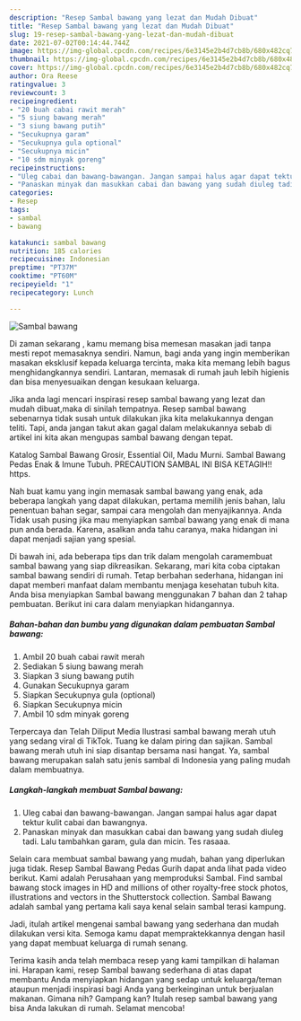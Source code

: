 ```yaml
---
description: "Resep Sambal bawang yang lezat dan Mudah Dibuat"
title: "Resep Sambal bawang yang lezat dan Mudah Dibuat"
slug: 19-resep-sambal-bawang-yang-lezat-dan-mudah-dibuat
date: 2021-07-02T00:14:44.744Z
image: https://img-global.cpcdn.com/recipes/6e3145e2b4d7cb8b/680x482cq70/sambal-bawang-foto-resep-utama.jpg
thumbnail: https://img-global.cpcdn.com/recipes/6e3145e2b4d7cb8b/680x482cq70/sambal-bawang-foto-resep-utama.jpg
cover: https://img-global.cpcdn.com/recipes/6e3145e2b4d7cb8b/680x482cq70/sambal-bawang-foto-resep-utama.jpg
author: Ora Reese
ratingvalue: 3
reviewcount: 3
recipeingredient:
- "20 buah cabai rawit merah"
- "5 siung bawang merah"
- "3 siung bawang putih"
- "Secukupnya garam"
- "Secukupnya gula optional"
- "Secukupnya micin"
- "10 sdm minyak goreng"
recipeinstructions:
- "Uleg cabai dan bawang-bawangan. Jangan sampai halus agar dapat tektur kulit cabai dan bawangnya."
- "Panaskan minyak dan masukkan cabai dan bawang yang sudah diuleg tadi. Lalu tambahkan garam, gula dan micin. Tes rasaaa."
categories:
- Resep
tags:
- sambal
- bawang

katakunci: sambal bawang 
nutrition: 185 calories
recipecuisine: Indonesian
preptime: "PT37M"
cooktime: "PT60M"
recipeyield: "1"
recipecategory: Lunch

---
```



![Sambal bawang](https://img-global.cpcdn.com/recipes/6e3145e2b4d7cb8b/680x482cq70/sambal-bawang-foto-resep-utama.jpg)

Di zaman  sekarang , kamu memang bisa memesan masakan jadi tanpa mesti repot memasaknya sendiri. Namun, bagi anda yang ingin memberikan masakan eksklusif kepada keluarga tercinta, maka kita memang lebih bagus menghidangkannya sendiri. Lantaran, memasak di rumah jauh lebih higienis dan bisa menyesuaikan dengan kesukaan keluarga.

Jika anda lagi mencari inspirasi resep sambal bawang yang lezat dan mudah dibuat,maka di sinilah tempatnya. Resep sambal bawang  sebenarnya tidak susah untuk dilakukan jika kita melakukannya dengan teliti. Tapi, anda jangan takut akan gagal dalam melakukannya 
sebab di artikel ini kita akan mengupas sambal bawang dengan tepat.  

Katalog Sambal Bawang Grosir, Essential Oil, Madu Murni. Sambal Bawang Pedas Enak &amp; Imune Tubuh. PRECAUTION SAMBAL INI BISA KETAGIH‼️ https.

Nah buat kamu yang ingin memasak sambal bawang yang enak, ada beberapa langkah yang dapat dilakukan, pertama memilih jenis bahan, lalu penentuan bahan segar, sampai cara mengolah dan menyajikannya. Anda Tidak usah pusing jika mau menyiapkan sambal bawang yang enak di mana pun anda berada. Karena, asalkan anda  tahu caranya, maka hidangan ini dapat menjadi sajian yang spesial.

Di bawah ini, ada beberapa tips dan trik dalam mengolah caramembuat sambal bawang yang siap dikreasikan. Sekarang, mari kita coba ciptakan sambal bawang sendiri di rumah. Tetap berbahan sederhana, hidangan ini dapat memberi manfaat dalam membantu menjaga kesehatan tubuh kita. Anda bisa menyiapkan Sambal bawang menggunakan 7 bahan dan 2 tahap pembuatan. Berikut ini cara dalam menyiapkan hidangannya.

<!--inarticleads1-->

##### Bahan-bahan dan bumbu yang digunakan dalam pembuatan Sambal bawang:

1. Ambil 20 buah cabai rawit merah
1. Sediakan 5 siung bawang merah
1. Siapkan 3 siung bawang putih
1. Gunakan Secukupnya garam
1. Siapkan Secukupnya gula (optional)
1. Siapkan Secukupnya micin
1. Ambil 10 sdm minyak goreng


Terpercaya dan Telah Diliput Media  Ilustrasi sambal bawang merah utuh yang sedang viral di TikTok. Tuang ke dalam piring dan sajikan. Sambal bawang merah utuh ini siap disantap bersama nasi hangat. Ya, sambal bawang merupakan salah satu jenis sambal di Indonesia yang paling mudah dalam membuatnya. 

<!--inarticleads2-->

##### Langkah-langkah membuat Sambal bawang:

1. Uleg cabai dan bawang-bawangan. Jangan sampai halus agar dapat tektur kulit cabai dan bawangnya.
1. Panaskan minyak dan masukkan cabai dan bawang yang sudah diuleg tadi. Lalu tambahkan garam, gula dan micin. Tes rasaaa.


Selain cara membuat sambal bawang yang mudah, bahan yang diperlukan juga tidak. Resep Sambal Bawang Pedas Gurih dapat anda lihat pada video berikut. Kami adalah Perusahaan yang memproduksi Sambal. Find sambal bawang stock images in HD and millions of other royalty-free stock photos, illustrations and vectors in the Shutterstock collection. Sambal Bawang adalah sambal yang pertama kali saya kenal selain sambal terasi kampung. 

Jadi, itulah artikel mengenai  sambal bawang  yang sederhana dan mudah dilakukan versi kita. Semoga kamu dapat mempraktekkannya dengan hasil yang dapat membuat keluarga di rumah senang. 

Terima kasih anda telah membaca resep yang kami tampilkan di halaman ini. Harapan kami, resep  Sambal bawang sederhana di atas dapat membantu Anda menyiapkan hidangan yang sedap untuk keluarga/teman ataupun menjadi inspirasi bagi Anda yang berkeinginan untuk berjualan makanan. Gimana nih? Gampang kan? Itulah resep sambal bawang yang bisa Anda lakukan di rumah. Selamat mencoba!

